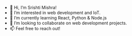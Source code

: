 - 👋 Hi, I’m Srishti Mishra!
- 👀 I’m interested in web development and IoT.
- 🌱 I’m currently learning React, Python & Node.js
- 💞️ I’m looking to collaborate on web development projects.
- 📫 Feel free to reach out!

<!---
srishtimishra0813/srishtimishra0813 is a ✨ special ✨ repository because its `README.md` (this file) appears on your GitHub profile.
You can click the Preview link to take a look at your changes.
--->

